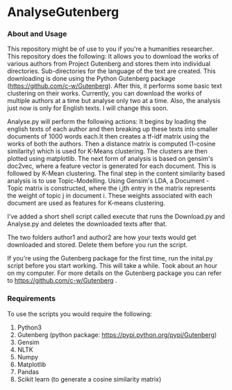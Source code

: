 # AnalyseGutenberg

### About and Usage
This repository might be of use to you if you're a humanities researcher. This repository does the following:
It allows you to download the works of various authors from Project Gutenberg and stores them into individual directories. Sub-directories for the language of the text are created. This downloading is done using the Python Gutenberg package (https://github.com/c-w/Gutenberg). After this, it performs some basic text clustering on their works. Currently, you can download the works of multiple authors at a time but analyse only two at a time. Also, the analysis just now is only for English texts. I will change this soon. 


Analyse.py will perform the following actions:
It begins by loading the english texts of each author and then breaking up these texts into smaller documents of 1000 words each.It then creates a tf-idf matrix using the works of both the authors. Then a distance matrix is computed (1-cosine similarity) which is used for K-Means clustering. The clusters are then plotted using matplotlib. The next form of analysis is based on gensim's doc2vec, where a feature vector is generated for each document. This is followed by K-Mean clustering. The final step in the content similarity based analysis is to use Topic-Modelling. Using Gensim's LDA, a Document - Topic matrix is constructed, where the i,jth entry in the matrix represents the weight of topic j in document i. These weights associated with each document are used as features for K-means clustering. 

I've added a short shell script called execute that runs the Download.py and Analyse.py and deletes the downloaded texts after that. 

The two folders author1 and author2 are how your texts would get downloaded and stored. Delete them before you run the script. 

If you're using the Gutenberg package for the first time, run the inital.py script before you start working. This will take a while. Took about an hour on my computer. For more details on the Gutenberg package you can refer to https://github.com/c-w/Gutenberg .

###  Requirements
To use the scripts you would require the following:
1. Python3
2. Gutenberg (python package: https://pypi.python.org/pypi/Gutenberg)
3. Gensim
4. NLTK
5. Numpy
6. Matplotlib
7. Pandas
8. Scikit learn (to generate a cosine similarity matrix)

